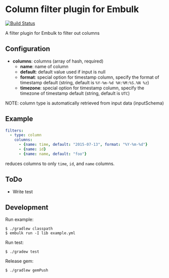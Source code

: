 # Column filter plugin for Embulk

[![Build Status](https://secure.travis-ci.org/sonots/embulk-filter-column.png?branch=master)](http://travis-ci.org/sonots/embulk-filter-column)

A filter plugin for Embulk to filter out columns

## Configuration

- **columns**: columns (array of hash, required)
  - **name**: name of column
  - **default**: default value used if input is null
  - **format**: special option for timestamp column, specify the format of timestamp default (string, default is `%Y-%m-%d %H:%M:%S.%N %z`)
  - **timezone**: special option for timestamp column, specify the timezone of timestamp default (string, default is `UTC`)

NOTE: column type is automatically retrieved from input data (inputSchema)

## Example

```yaml
filters:
  - type: column
    columns:
      - {name: time, default: "2015-07-13", format: "%Y-%m-%d"}
      - {name: id}
      - {name: name, default: "foo"}
```

reduces columns to only `time`, `id`, and `name` columns.

## ToDo

* Write test

## Development

Run example:

```
$ ./gradlew classpath
$ embulk run -I lib example.yml
```

Run test:

```
$ ./gradew test
```

Release gem:

```
$ ./gradlew gemPush
```
